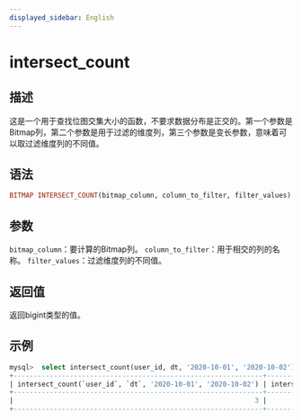 ```yaml
---
displayed_sidebar: English
---
```


# intersect_count

## 描述

这是一个用于查找位图交集大小的函数，不要求数据分布是正交的。第一个参数是Bitmap列，第二个参数是用于过滤的维度列，第三个参数是变长参数，意味着可以取过滤维度列的不同值。

## 语法

```Haskell
BITMAP INTERSECT_COUNT(bitmap_column, column_to_filter, filter_values)
```

## 参数

`bitmap_column`：要计算的Bitmap列。
`column_to_filter`：用于相交的列的名称。
`filter_values`：过滤维度列的不同值。

## 返回值

返回bigint类型的值。

## 示例

```SQL
mysql>  select intersect_count(user_id, dt, '2020-10-01', '2020-10-02'), intersect_count(user_id, dt, '2020-10-01') from tbl where dt in ('2020-10-01', '2020-10-02');
+--------------------------------------------------------------+------------------------------------------------+
| intersect_count(`user_id`, `dt`, '2020-10-01', '2020-10-02') | intersect_count(`user_id`, `dt`, '2020-10-01') |
+--------------------------------------------------------------+------------------------------------------------+
|                                                            3 |                                              7 |
+--------------------------------------------------------------+------------------------------------------------+
```